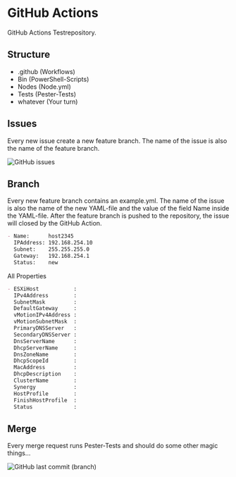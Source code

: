 # GitHub Actions

GitHub Actions Testrepository.

## Structure

- .github (Workflows)
- Bin (PowerShell-Scripts)
- Nodes (Node.yml)
- Tests (Pester-Tests)
- whatever (Your turn)

## Issues

Every new issue create a new feature branch. The name of the issue is also the name of the feature branch.

![GitHub issues](https://img.shields.io/github/issues-raw/tinuwalther/actionstest)

## Branch

Every new feature branch contains an example.yml. The name of the issue is also the name of the new YAML-file and the value of the field Name inside the YAML-file. After the feature branch is pushed to the repository, the issue will closed by the GitHub Action.

````markdown
- Name:      host2345
  IPAddress: 192.168.254.10
  Subnet:    255.255.255.0
  Gateway:   192.168.254.1
  Status:    new
 ````

All Properties

````markdown
- ESXiHost           : 
  IPv4Address        : 
  SubnetMask         : 
  DefaultGateway     : 
  vMotionIPv4Address : 
  vMotionSubnetMask  : 
  PrimaryDNSServer   : 
  SecondaryDNSServer : 
  DnsServerName      : 
  DhcpServerName     : 
  DnsZoneName        : 
  DhcpScopeId        : 
  MacAddress         : 
  DhcpDescription    : 
  ClusterName        : 
  Synergy            : 
  HostProfile        : 
  FinishHostProfile  : 
  Status             : 
 ````

## Merge

Every merge request runs Pester-Tests and should do some other magic things... 

![GitHub last commit (branch)](https://img.shields.io/github/last-commit/tinuwalther/actionstest/main)
